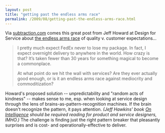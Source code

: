 ```yaml
---
layout: post
title: "getting past the endless arms race"
permalink: /2009/08/getting-past-the-endless-arms-race.html
---
```


Via [subtraction.com](http://www.subtraction.com/2009/08/12/random-acts-of-design-kindness) comes this great post from Jeff Howard at Design for Service about [the endless arms race](http://designforservice.wordpress.com/2009/02/24/the-problem-with-service-design/) of quality v. customer expectations...

> I pretty much expect FedEx never to lose my package. In fact, I expect overnight delivery to anywhere in the world. How crazy is that? It’s taken fewer than 30 years for something magical to become a commonplace.
> 
> At what point do we hit the wall with services? Are they ever actually good enough, or is it an endless arms race against mediocrity and commoditization?

Howard's proposed solution -- unpredictability and "random acts of kindness" -- makes sense to me, esp. when looking at service design through the lens of brains-as-pattern-recognition machines. If the brain doesn't recognize the pattern, it pays attention. _(Jeff Hawkins' book [On Intelligence](http://www.onintelligence.org/) should be required reading for product and service designers, IMHO.)_ The challenge is finding just the right pattern breaker that pleasantly surprises and is cost- and operationally-effective to deliver.